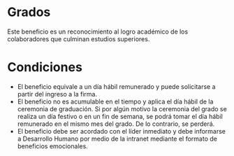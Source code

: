 # Grados

Este beneficio es un reconocimiento al logro académico de los colaboradores que culminan estudios superiores.

# **Condiciones**

- El beneficio equivale a un día hábil remunerado y puede solicitarse a partir del ingreso a la firma.
- El beneficio no es acumulable en el tiempo y aplica el día hábil de la ceremonia de graduación. Si por algún motivo la ceremonia del grado se realiza un día festivo o en un fin de semana, se podrá tomar el día hábil remunerado en el mismo mes del grado. De lo contrario, se perderá.
- El beneficio debe ser acordado con el líder inmediato y debe informarse a Desarrollo Humano por medio de la intranet mediante el formato de beneficios emocionales.